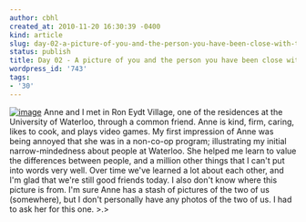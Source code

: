 ```yaml
---
author: cbhl
created_at: 2010-11-20 16:30:39 -0400
kind: article
slug: day-02-a-picture-of-you-and-the-person-you-have-been-close-with-the-for-a-while
status: publish
title: Day 02 - A picture of you and the person you have been close with for a while.
wordpress_id: '743'
tags:
- '30'
---
```


[![image](http://images.azuresky.ca/blog/wp-content/uploads/2010/11/DSC01266-767x1024.jpg "Anne and Me")](http://images.azuresky.ca/blog/wp-content/uploads/2010/11/DSC01266.jpg)
Anne and I met in Ron Eydt Village, one of the residences at the
University of Waterloo, through a common friend. Anne is kind, firm,
caring, likes to cook, and plays video games. My first impression of
Anne was being annoyed that she was in a non-co-op program; illustrating
my initial narrow-mindedness about people at Waterloo. She helped me
learn to value the differences between people, and a million other
things that I can't put into words very well. Over time we've learned a
lot about each other, and I'm glad that we're still good friends today.
I also don't know where this picture is from. I'm sure Anne has a stash
of pictures of the two of us (somewhere), but I don't personally have
any photos of the two of us. I had to ask her for this one. \>.\>

